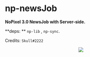 # np-newsJob

**NoPixel 3.0 NewsJob with Server-side.**

**deps: ** `np-lib` , `np-sync`.

Credits: `Skull#2222`
<p align="center">
  <img alig src="https://cdn.discordapp.com/attachments/867765638746996756/879582594004566087/163642912_2563321800643800_1503624065669069625_n.jpg"/>
</p>
